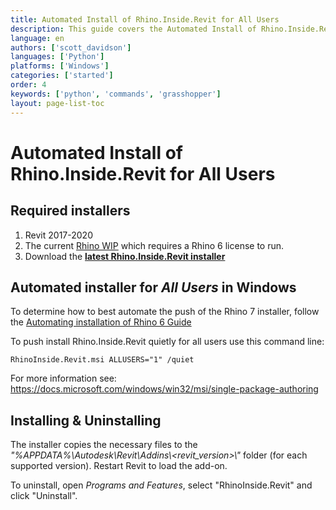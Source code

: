 ```yaml
---
title: Automated Install of Rhino.Inside.Revit for All Users
description: This guide covers the Automated Install of Rhino.Inside.Revit for All Users.
language: en
authors: ['scott_davidson']
languages: ['Python']
platforms: ['Windows']
categories: ['started']
order: 4
keywords: ['python', 'commands', 'grasshopper']
layout: page-list-toc
---
```



# Automated Install of Rhino.Inside.Revit for All Users

## Required installers

1. Revit 2017-2020
1. The current [Rhino WIP](https://www.rhino3d.com/download/rhino/wip) which requires a Rhino 6 license to run. 
1. Download the **[latest Rhino.Inside.Revit installer](https://www.rhino3d.com/download/rhino.inside-revit/7/wip)** 

## Automated installer for *All Users* in Windows

To determine how to best automate the push of the Rhino 7 installer, follow the [Automating installation of Rhino 6 Guide](https://wiki.mcneel.com/rhino/installingrhino/6)

To push install Rhino.Inside.Revit quietly for all users use this command line:

```
RhinoInside.Revit.msi ALLUSERS="1" /quiet
```

For more information see: https://docs.microsoft.com/windows/win32/msi/single-package-authoring


## Installing & Uninstalling
The installer copies the necessary files to the _"%APPDATA%\\Autodesk\\Revit\\Addins\\<revit_version>\\"_ folder (for each supported version). Restart Revit to load the add-on.

To uninstall, open _Programs and Features_, select "RhinoInside.Revit" and click "Uninstall".



